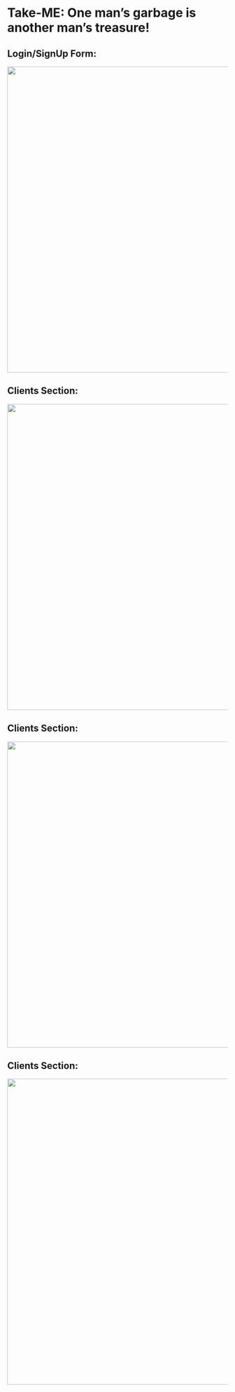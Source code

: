 # Take-ME: One man’s garbage is another man’s treasure!

## Login/SignUp Form:

<img src="https://i.imgur.com/l8FWAde.png" width="700">

## Clients Section:

<img src="https://i.imgur.com/2ByWAiZ.png" width="700">

## Clients Section:

<img src="https://i.imgur.com/3xBvxNz.png" width="700">

## Clients Section:

<img src="https://i.imgur.com/QUbMmbq.png" width="700">

